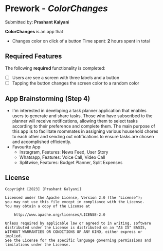 # Prework - *ColorChanges*
Submitted by: **Prashant Kalyani**

**ColorChanges** is an app that
- Changes color on click of a button
Time spent: **2** hours spent in total

## Required Features

The following **required** functionality is completed:

- [ ] Users are see a screen with three labels and a button
- [ ] Tapping the button changes the screen color to a random color

## App Brainstorming (Step 4)
- I'm interested in developing a task planner application that enables users to generate and share tasks. Those who have subscribed to the planner will receive notifications, allowing them to select tasks according to their preference and complete them. The main purpose of this app is to facilitate roommates in assigning various household chores to each other and sending out notifications to ensure tasks are chosen and accomplished efficiently.
- Favourite App
  - Instagram, Features: News Feed, User Story
  - Whatsapp, Features: Voice Call, Video Call
  - Splitwise, Features: Budget Planner, Split Expenses

## License

    Copyright [2023] [Prashant Kalyani]

    Licensed under the Apache License, Version 2.0 (the "License");
    you may not use this file except in compliance with the License.
    You may obtain a copy of the License at

        http://www.apache.org/licenses/LICENSE-2.0

    Unless required by applicable law or agreed to in writing, software
    distributed under the License is distributed on an "AS IS" BASIS,
    WITHOUT WARRANTIES OR CONDITIONS OF ANY KIND, either express or implied.
    See the License for the specific language governing permissions and
    limitations under the License.
